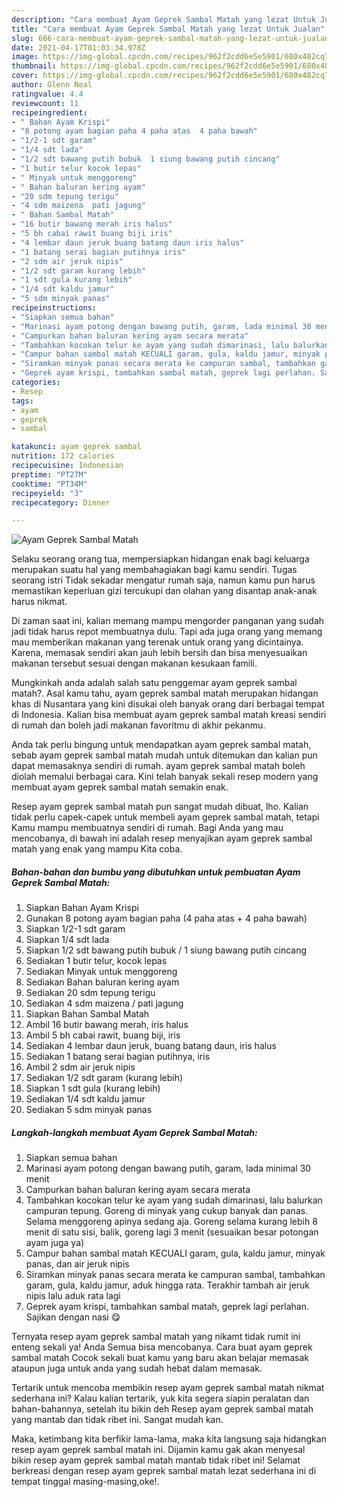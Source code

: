 ```yaml
---
description: "Cara membuat Ayam Geprek Sambal Matah yang lezat Untuk Jualan"
title: "Cara membuat Ayam Geprek Sambal Matah yang lezat Untuk Jualan"
slug: 666-cara-membuat-ayam-geprek-sambal-matah-yang-lezat-untuk-jualan
date: 2021-04-17T01:03:34.978Z
image: https://img-global.cpcdn.com/recipes/962f2cdd6e5e5901/680x482cq70/ayam-geprek-sambal-matah-foto-resep-utama.jpg
thumbnail: https://img-global.cpcdn.com/recipes/962f2cdd6e5e5901/680x482cq70/ayam-geprek-sambal-matah-foto-resep-utama.jpg
cover: https://img-global.cpcdn.com/recipes/962f2cdd6e5e5901/680x482cq70/ayam-geprek-sambal-matah-foto-resep-utama.jpg
author: Glenn Neal
ratingvalue: 4.4
reviewcount: 11
recipeingredient:
- " Bahan Ayam Krispi"
- "8 potong ayam bagian paha 4 paha atas  4 paha bawah"
- "1/2-1 sdt garam"
- "1/4 sdt lada"
- "1/2 sdt bawang putih bubuk  1 siung bawang putih cincang"
- "1 butir telur kocok lepas"
- " Minyak untuk menggoreng"
- " Bahan baluran kering ayam"
- "20 sdm tepung terigu"
- "4 sdm maizena  pati jagung"
- " Bahan Sambal Matah"
- "16 butir bawang merah iris halus"
- "5 bh cabai rawit buang biji iris"
- "4 lembar daun jeruk buang batang daun iris halus"
- "1 batang serai bagian putihnya iris"
- "2 sdm air jeruk nipis"
- "1/2 sdt garam kurang lebih"
- "1 sdt gula kurang lebih"
- "1/4 sdt kaldu jamur"
- "5 sdm minyak panas"
recipeinstructions:
- "Siapkan semua bahan"
- "Marinasi ayam potong dengan bawang putih, garam, lada minimal 30 menit"
- "Campurkan bahan baluran kering ayam secara merata"
- "Tambahkan kocokan telur ke ayam yang sudah dimarinasi, lalu balurkan campuran tepung. Goreng di minyak yang cukup banyak dan panas. Selama menggoreng apinya sedang aja. Goreng selama kurang lebih 8 menit di satu sisi, balik, goreng lagi 3 menit (sesuaikan besar potongan ayam juga ya)"
- "Campur bahan sambal matah KECUALI garam, gula, kaldu jamur, minyak panas, dan air jeruk nipis"
- "Siramkan minyak panas secara merata ke campuran sambal, tambahkan garam, gula, kaldu jamur, aduk hingga rata. Terakhir tambah air jeruk nipis lalu aduk rata lagi"
- "Geprek ayam krispi, tambahkan sambal matah, geprek lagi perlahan. Sajikan dengan nasi 😋"
categories:
- Resep
tags:
- ayam
- geprek
- sambal

katakunci: ayam geprek sambal 
nutrition: 172 calories
recipecuisine: Indonesian
preptime: "PT27M"
cooktime: "PT34M"
recipeyield: "3"
recipecategory: Dinner

---
```



![Ayam Geprek Sambal Matah](https://img-global.cpcdn.com/recipes/962f2cdd6e5e5901/680x482cq70/ayam-geprek-sambal-matah-foto-resep-utama.jpg)

Selaku seorang orang tua, mempersiapkan hidangan enak bagi keluarga merupakan suatu hal yang membahagiakan bagi kamu sendiri. Tugas seorang istri Tidak sekadar mengatur rumah saja, namun kamu pun harus memastikan keperluan gizi tercukupi dan olahan yang disantap anak-anak harus nikmat.

Di zaman  saat ini, kalian memang mampu mengorder panganan yang sudah jadi tidak harus repot membuatnya dulu. Tapi ada juga orang yang memang mau memberikan makanan yang terenak untuk orang yang dicintainya. Karena, memasak sendiri akan jauh lebih bersih dan bisa menyesuaikan makanan tersebut sesuai dengan makanan kesukaan famili. 



Mungkinkah anda adalah salah satu penggemar ayam geprek sambal matah?. Asal kamu tahu, ayam geprek sambal matah merupakan hidangan khas di Nusantara yang kini disukai oleh banyak orang dari berbagai tempat di Indonesia. Kalian bisa membuat ayam geprek sambal matah kreasi sendiri di rumah dan boleh jadi makanan favoritmu di akhir pekanmu.

Anda tak perlu bingung untuk mendapatkan ayam geprek sambal matah, sebab ayam geprek sambal matah mudah untuk ditemukan dan kalian pun dapat memasaknya sendiri di rumah. ayam geprek sambal matah boleh diolah memalui berbagai cara. Kini telah banyak sekali resep modern yang membuat ayam geprek sambal matah semakin enak.

Resep ayam geprek sambal matah pun sangat mudah dibuat, lho. Kalian tidak perlu capek-capek untuk membeli ayam geprek sambal matah, tetapi Kamu mampu membuatnya sendiri di rumah. Bagi Anda yang mau mencobanya, di bawah ini adalah resep menyajikan ayam geprek sambal matah yang enak yang mampu Kita coba.

<!--inarticleads1-->

##### Bahan-bahan dan bumbu yang dibutuhkan untuk pembuatan Ayam Geprek Sambal Matah:

1. Siapkan  Bahan Ayam Krispi
1. Gunakan 8 potong ayam bagian paha (4 paha atas + 4 paha bawah)
1. Siapkan 1/2-1 sdt garam
1. Siapkan 1/4 sdt lada
1. Siapkan 1/2 sdt bawang putih bubuk / 1 siung bawang putih cincang
1. Sediakan 1 butir telur, kocok lepas
1. Sediakan  Minyak untuk menggoreng
1. Sediakan  Bahan baluran kering ayam
1. Sediakan 20 sdm tepung terigu
1. Sediakan 4 sdm maizena / pati jagung
1. Siapkan  Bahan Sambal Matah
1. Ambil 16 butir bawang merah, iris halus
1. Ambil 5 bh cabai rawit, buang biji, iris
1. Sediakan 4 lembar daun jeruk, buang batang daun, iris halus
1. Sediakan 1 batang serai bagian putihnya, iris
1. Ambil 2 sdm air jeruk nipis
1. Sediakan 1/2 sdt garam (kurang lebih)
1. Siapkan 1 sdt gula (kurang lebih)
1. Sediakan 1/4 sdt kaldu jamur
1. Sediakan 5 sdm minyak panas




<!--inarticleads2-->

##### Langkah-langkah membuat Ayam Geprek Sambal Matah:

1. Siapkan semua bahan
1. Marinasi ayam potong dengan bawang putih, garam, lada minimal 30 menit
1. Campurkan bahan baluran kering ayam secara merata
1. Tambahkan kocokan telur ke ayam yang sudah dimarinasi, lalu balurkan campuran tepung. Goreng di minyak yang cukup banyak dan panas. Selama menggoreng apinya sedang aja. Goreng selama kurang lebih 8 menit di satu sisi, balik, goreng lagi 3 menit (sesuaikan besar potongan ayam juga ya)
1. Campur bahan sambal matah KECUALI garam, gula, kaldu jamur, minyak panas, dan air jeruk nipis
1. Siramkan minyak panas secara merata ke campuran sambal, tambahkan garam, gula, kaldu jamur, aduk hingga rata. Terakhir tambah air jeruk nipis lalu aduk rata lagi
1. Geprek ayam krispi, tambahkan sambal matah, geprek lagi perlahan. Sajikan dengan nasi 😋




Ternyata resep ayam geprek sambal matah yang nikamt tidak rumit ini enteng sekali ya! Anda Semua bisa mencobanya. Cara buat ayam geprek sambal matah Cocok sekali buat kamu yang baru akan belajar memasak ataupun juga untuk anda yang sudah hebat dalam memasak.

Tertarik untuk mencoba membikin resep ayam geprek sambal matah nikmat sederhana ini? Kalau kalian tertarik, yuk kita segera siapin peralatan dan bahan-bahannya, setelah itu bikin deh Resep ayam geprek sambal matah yang mantab dan tidak ribet ini. Sangat mudah kan. 

Maka, ketimbang kita berfikir lama-lama, maka kita langsung saja hidangkan resep ayam geprek sambal matah ini. Dijamin kamu gak akan menyesal bikin resep ayam geprek sambal matah mantab tidak ribet ini! Selamat berkreasi dengan resep ayam geprek sambal matah lezat sederhana ini di tempat tinggal masing-masing,oke!.

